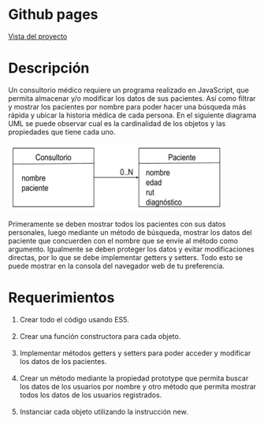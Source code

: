 <!DOCTYPE html>
<html>

<head>
  <meta charset="utf-8">
  <meta name="viewport" content="width=device-width, initial-scale=1.0">
  <link rel="stylesheet" href="https://stackedit.io/style.css" />
</head>

<body class="stackedit">
  <div class="stackedit__html">
    <h1 id="github-pages">Github pages</h1>
    <p><a href="https://josefamendezpruebaunodl.ga/Unidad_3/3_1_VariablesYOperadoresLogicos/index.html">Vista
        del proyecto</a></p>
    <h1 id="desafío">Descripción </h1>
    <p>Un consultorio médico requiere un programa realizado en JavaScript, que permita
almacenar y/o modificar los datos de sus pacientes. Así como filtrar y mostrar los pacientes
por nombre para poder hacer una búsqueda más rápida y ubicar la historia médica de cada
persona. En el siguiente diagrama UML se puede observar cual es la cardinalidad de los
objetos y las propiedades que tiene cada uno.
    <br>
    <br>
    <img src="imgReadme/img10.jpg" alt="">
    <br>
    <br>
   Primeramente se deben mostrar todos los pacientes con sus datos personales, luego
mediante un método de búsqueda, mostrar los datos del paciente que concuerden con el
nombre que se envíe al método como argumento. Igualmente se deben proteger los datos y
evitar modificaciones directas, por lo que se debe implementar getters y setters. Todo esto
se puede mostrar en la consola del navegador web de tu preferencia.
    </p>
    <h1>Requerimientos</h1>
    <ol>
        <li>
         Crear todo el código usando ES5.   
        </li>
        <br>
        <li>
        Crear una función constructora para cada objeto.
        </li>
        <br>
        <li>
        Implementar métodos getters y setters para poder acceder y modificar los datos de
los pacientes.
        </li>
        <br>
        <li>
         Crear un método mediante la propiedad prototype que permita buscar los datos de
los usuarios por nombre y otro método que permita mostrar todos los datos de los
usuarios registrados.
        </li>
        <br>
        <li>
        Instanciar cada objeto utilizando la instrucción new.
        </li>
    </ol>
  </div>
</body>

</html>
